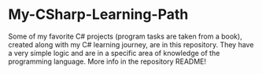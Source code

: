 # My-CSharp-Learning-Path
Some of my favorite C# projects (program tasks are taken from a book), created along with my C# learning journey, are in this repository. They have a very simple logic and are in a specific area of knowledge of the programming language. More info in the repository README!
